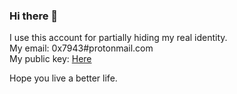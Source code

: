 ### Hi there 👋

I use this account for partially hiding my real identity.  
My email: 0x7943#protonmail.com  
My public key:  [Here](0x7943_public_key.asc)

Hope you live a better life.
<!--
**0x7943/0x7943** is a ✨ _special_ ✨ repository because its `README.md` (this file) appears on your GitHub profile.

Here are some ideas to get you started:

- 🔭 I’m currently working on ...
- 🌱 I’m currently learning ...
- 👯 I’m looking to collaborate on ...
- 🤔 I’m looking for help with ...
- 💬 Ask me about ...
- 📫 How to reach me: ...
- 😄 Pronouns: ...
- ⚡ Fun fact: ...
-->
